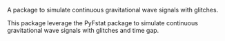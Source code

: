 A package to simulate continuous gravitational wave signals with glitches.


This package leverage the PyFstat package to simulate continuous gravitational wave signals with glitches and time gap.
